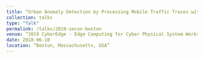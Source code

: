 ```yaml
---
title: “Urban Anomaly Detection by Processing Mobile Traffic Traces with LSTM Neural Networks”
collection: talks
type: "Talk"
permalink: /talks/2019-secon-boston
venue: “2019 CyberEdge - Edge Computing for Cyber Physical System Workshop - IEEE SECON”
date: 2018-06-10
location: “Boston, Massachusetts, USA”
---
```

